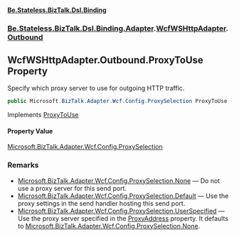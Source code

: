 #### [Be.Stateless.BizTalk.Dsl.Binding](README.md 'README')
### [Be.Stateless.BizTalk.Dsl.Binding.Adapter](Be.Stateless.BizTalk.Dsl.Binding.Adapter.md 'Be.Stateless.BizTalk.Dsl.Binding.Adapter').[WcfWSHttpAdapter](WcfWSHttpAdapter.md 'Be.Stateless.BizTalk.Dsl.Binding.Adapter.WcfWSHttpAdapter').[Outbound](WcfWSHttpAdapter.Outbound.md 'Be.Stateless.BizTalk.Dsl.Binding.Adapter.WcfWSHttpAdapter.Outbound')

## WcfWSHttpAdapter.Outbound.ProxyToUse Property

Specify which proxy server to use for outgoing HTTP traffic.

```csharp
public Microsoft.BizTalk.Adapter.Wcf.Config.ProxySelection ProxyToUse { get; set; }
```

Implements [ProxyToUse](https://docs.microsoft.com/en-us/dotnet/api/Microsoft.BizTalk.Adapter.Wcf.Config.IAdapterConfigProxyToUse.ProxyToUse 'Microsoft.BizTalk.Adapter.Wcf.Config.IAdapterConfigProxyToUse.ProxyToUse')

#### Property Value
[Microsoft.BizTalk.Adapter.Wcf.Config.ProxySelection](https://docs.microsoft.com/en-us/dotnet/api/Microsoft.BizTalk.Adapter.Wcf.Config.ProxySelection 'Microsoft.BizTalk.Adapter.Wcf.Config.ProxySelection')

### Remarks
- [Microsoft.BizTalk.Adapter.Wcf.Config.ProxySelection.None](https://docs.microsoft.com/en-us/dotnet/api/Microsoft.BizTalk.Adapter.Wcf.Config.ProxySelection.None 'Microsoft.BizTalk.Adapter.Wcf.Config.ProxySelection.None') — Do not use a proxy server for this send port.
- [Microsoft.BizTalk.Adapter.Wcf.Config.ProxySelection.Default](https://docs.microsoft.com/en-us/dotnet/api/Microsoft.BizTalk.Adapter.Wcf.Config.ProxySelection.Default 'Microsoft.BizTalk.Adapter.Wcf.Config.ProxySelection.Default') — Use the proxy settings in the send handler hosting this send port.
- [Microsoft.BizTalk.Adapter.Wcf.Config.ProxySelection.UserSpecified](https://docs.microsoft.com/en-us/dotnet/api/Microsoft.BizTalk.Adapter.Wcf.Config.ProxySelection.UserSpecified 'Microsoft.BizTalk.Adapter.Wcf.Config.ProxySelection.UserSpecified') — Use the proxy server specified in the [ProxyAddress](WcfWSHttpAdapter.Outbound.ProxyAddress.md 'Be.Stateless.BizTalk.Dsl.Binding.Adapter.WcfWSHttpAdapter.Outbound.ProxyAddress')
              property.
            It defaults to [Microsoft.BizTalk.Adapter.Wcf.Config.ProxySelection.None](https://docs.microsoft.com/en-us/dotnet/api/Microsoft.BizTalk.Adapter.Wcf.Config.ProxySelection.None 'Microsoft.BizTalk.Adapter.Wcf.Config.ProxySelection.None').